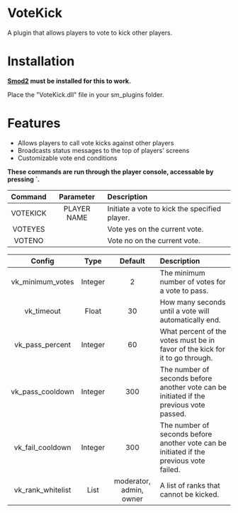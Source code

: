 # VoteKick

A plugin that allows players to vote to kick other players.

# Installation

**[Smod2](https://github.com/Grover-c13/Smod2) must be installed for this to work.**

Place the "VoteKick.dll" file in your sm_plugins folder.

# Features
- Allows players to call vote kicks against other players
- Broadcasts status messages to the top of players' screens
- Customizable vote end conditions

**These commands are run through the player console, accessable by pressing `.**

| Command        |  Parameter          | Description  |
| :-------------: | :-----:|:-----|
| VOTEKICK | PLAYER NAME | Initiate a vote to kick the specified player.  |
| VOTEYES | | Vote yes on the current vote. |
| VOTENO | | Vote no on the current vote. |

| Config        | Type | Default          | Description  |
| :-------------: |:----:|:-----:|:-----|
| vk_minimum_votes | Integer | 2 | The minimum number of votes for a vote to pass.  |
| vk_timeout | Float | 30 | How many seconds until a vote will automatically end. |
| vk_pass_percent | Integer | 60 | What percent of the votes must be in favor of the kick for it to go through. |
| vk_pass_cooldown | Integer | 300 | The number of seconds before another vote can be initiated if the previous vote passed. |
| vk_fail_cooldown | Integer | 300 | The number of seconds before another vote can be initiated if the previous vote failed. |
| vk_rank_whitelist | List |moderator, admin, owner | A list of ranks that cannot be kicked. |
